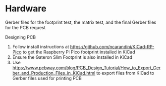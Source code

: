 # Hardware

Gerber files for the footprint test, the matrix test, and the final Gerber files for the PCB request

Designing PCB

1. Follow install instructions at https://github.com/ncarandini/KiCad-RP-Pico to get the Raspberry Pi Pico footprint installed in KiCad
2. Ensure the Gateron Slim Footprint is also installed in KiCad
3. Use https://www.pcbway.com/blog/PCB_Design_Tutorial/How_to_Export_Gerber_and_Production_Files_in_KiCad.html to export files from KiCad to Gerber files used for printing PCB